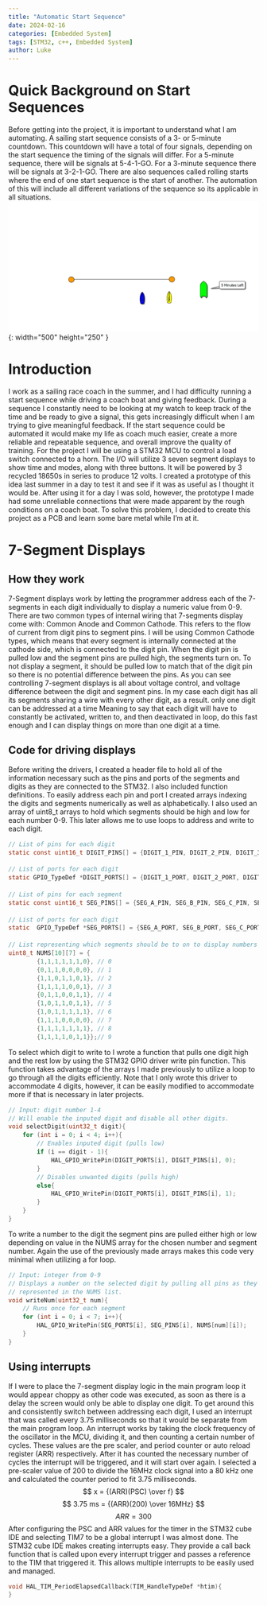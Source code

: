 ```yaml
---
title: "Automatic Start Sequence"
date: 2024-02-16
categories: [Embedded System]
tags: [STM32, c++, Embedded System]
author: Luke
---
```


# Quick Background on Start Sequences

Before getting into the project, it is important to understand what I am automating. A sailing start sequence consists of a 3- or 5-minute countdown. This countdown will have a total of four signals, depending on the start sequence the timing of the signals will differ. For a 5-minute sequence, there will be signals at 5-4-1-GO. For a 3-minute sequence there will be signals at 3-2-1-GO. There are also sequences called rolling starts where the end of one start sequence is the start of another. The automation of this will include all different variations of the sequence so its applicable in all situations.
![Desktop View](/assets/img/AutomaticStartSequence/StartSequenceExample.gif){: width="500" height="250" }

# Introduction

I work as a sailing race coach in the summer, and I had difficulty running a start sequence while driving a coach boat and giving feedback. During a sequence I constantly need to be looking at my watch to keep track of the time and be ready to give a signal, this gets increasingly difficult when I am trying to give meaningful feedback. If the start sequence could be automated it would make my life as coach much easier, create a more reliable and repeatable sequence, and overall improve the quality of training. For the project I will be using a STM32 MCU to control a load switch connected to a horn. The I/O will utilize 3 seven segment displays to show time and modes, along with three buttons. It will be powered by 3 recycled 18650s in series to produce 12 volts.
I created a prototype of this idea last summer in a day to test it and see if it was as useful as I thought it would be. After using it for a day I was sold, however, the prototype I made had some unreliable connections that were made apparent by the rough conditions on a coach boat. To solve this problem, I decided to create this project as a PCB and learn some bare metal while I’m at it.

# 7-Segment Displays

## How they work

7-Segment displays work by letting the programmer address each of the 7-segments in each digit individually to display a numeric value from 0-9. There are two common types of internal wiring that 7-segments display come with: Common Anode and Common Cathode. This refers to the flow of current from digit pins to segment pins. I will be using Common Cathode types, which means that every segment is internally connected at the cathode side, which is connected to the digit pin. When the digit pin is pulled low and the segment pins are pulled high, the segments turn on. To not display a segment, it should be pulled low to match that of the digit pin so there is no potential difference between the pins. As you can see controlling 7-segment displays is all about voltage control, and voltage difference between the digit and segment pins.
In my case each digit has all its segments sharing a wire with every other digit, as a result. only one digit can be addressed at a time Meaning to say that each digit will have to constantly be activated, written to, and then deactivated in loop, do this fast enough and I can display things on more than one digit at a time.

## Code for driving displays

Before writing the drivers, I created a header file to hold all of the information necessary such as the pins and ports of the segments and digits as they are connected to the STM32. I also included function definitions.
To easily address each pin and port I created arrays indexing the digits and segments numerically as well as alphabetically. I also used an array of uint8_t arrays to hold which segments should be high and low for each number 0-9. This later allows me to use loops to address and write to each digit.

```c
// List of pins for each digit
static const uint16_t DIGIT_PINS[] = {DIGIT_1_PIN, DIGIT_2_PIN, DIGIT_3_PIN, DIGIT_4_PIN};

// List of ports for each digit
static GPIO_TypeDef *DIGIT_PORTS[] = {DIGIT_1_PORT, DIGIT_2_PORT, DIGIT_3_PORT, DIGIT_4_PORT};

// List of pins for each segment
static const uint16_t SEG_PINS[] = {SEG_A_PIN, SEG_B_PIN, SEG_C_PIN, SEG_D_PIN, SEG_E_PIN, SEG_F_PIN, SEG_G_PIN};

// List of ports for each digit
static  GPIO_TypeDef *SEG_PORTS[] = {SEG_A_PORT, SEG_B_PORT, SEG_C_PORT, SEG_D_PORT, SEG_E_PORT, SEG_F_PORT, SEG_G_PORT};

// List representing which segments should be to on to display numbers 0-9
uint8_t NUMS[10][7] = {
		{1,1,1,1,1,1,0}, // 0
		{0,1,1,0,0,0,0}, // 1
		{1,1,0,1,1,0,1}, // 2
		{1,1,1,1,0,0,1}, // 3
		{0,1,1,0,0,1,1}, // 4
		{1,0,1,1,0,1,1}, // 5
		{1,0,1,1,1,1,1}, // 6
		{1,1,1,0,0,0,0}, // 7
		{1,1,1,1,1,1,1}, // 8
		{1,1,1,1,0,1,1}};// 9
```

To select which digit to write to I wrote a function that pulls one digit high and the rest low by using the STM32 GPIO driver write pin function. This function takes advantage of the arrays I made previously to utilize a loop to go through all the digits efficiently. Note that I only wrote this driver to accommodate 4 digits, however, it can be easily modified to accommodate more if that is necessary in later projects.

```c
// Input: digit number 1-4
// Will enable the inputed digit and disable all other digits.
void selectDigit(uint32_t digit){
	for (int i = 0; i < 4; i++){
		// Enables inputed digit (pulls low)
		if (i == digit - 1){
			HAL_GPIO_WritePin(DIGIT_PORTS[i], DIGIT_PINS[i], 0);
		}
		// Disables unwanted digits (pulls high)
		else{
			HAL_GPIO_WritePin(DIGIT_PORTS[i], DIGIT_PINS[i], 1);
		}
	}
}
```

To write a number to the digit the segment pins are pulled either high or low depending on value in the NUMS array for the chosen number and segment number. Again the use of the previously made arrays makes this code very minimal when utilizing a for loop.

```c
// Input: integer from 0-9
// Displays a number on the selected digit by pulling all pins as they are
// represented in the NUMS list.
void writeNum(uint32_t num){
	// Runs once for each segment
	for (int i = 0; i < 7; i++){
		HAL_GPIO_WritePin(SEG_PORTS[i], SEG_PINS[i], NUMS[num][i]);
	}
}
```

## Using interrupts

If I were to place the 7-segment display logic in the main program loop it would appear choppy as other code was executed, as soon as there is a delay the screen would only be able to display one digit. To get around this and consistently switch between addressing each digit, I used an interrupt that was called every 3.75 milliseconds so that it would be separate from the main program loop. An interrupt works by taking the clock frequency of the oscillator in the MCU, dividing it, and then counting a certain number of cycles. These values are the pre scaler, and period counter or auto reload register (ARR) respectively. After it has counted the necessary number of cycles the interrupt will be triggered, and it will start over again.
I selected a pre-scaler value of 200 to divide the 16MHz clock signal into a 80 kHz one and calculated the counter period to fit 3.75 milliseconds.
$$ x = {(ARR)(PSC) \over f} $$
$$ 3.75 ms = {(ARR)(200) \over 16MHz} $$
$$ ARR = 300 $$
After configuring the PSC and ARR values for the timer in the STM32 cube IDE and selecting TIM7 to be a global interrupt I was almost done. The STM32 cube IDE makes creating interrupts easy. They provide a call back function that is called upon every interrupt trigger and passes a reference to the TIM that triggered it. This allows multiple interrupts to be easily used and managed.

```c
void HAL_TIM_PeriodElapsedCallback(TIM_HandleTypeDef *htim){
}
```
